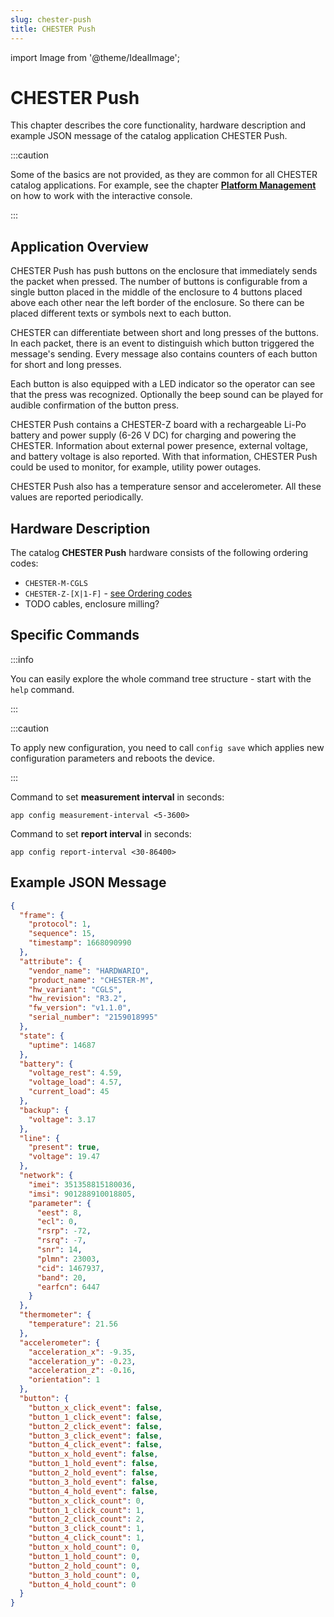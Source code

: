 ```yaml
---
slug: chester-push
title: CHESTER Push
---
```

import Image from '@theme/IdealImage';

# CHESTER Push

This chapter describes the core functionality, hardware description and example JSON message of the catalog application CHESTER Push.

:::caution

Some of the basics are not provided, as they are common for all CHESTER catalog applications. For example, see the chapter [**Platform Management**](../platform-management/index.md) on how to work with the interactive console.

:::

## Application Overview

CHESTER Push has push buttons on the enclosure that immediately sends the packet when pressed. The number of buttons is configurable from a single button placed in the middle of the enclosure to 4 buttons placed above each other near the left border of the enclosure. So there can be placed different texts or symbols next to each button.

CHESTER can differentiate between short and long presses of the buttons. In each packet, there is an event to distinguish which button triggered the message's sending. Every message also contains counters of each button for short and long presses.

Each button is also equipped with a LED indicator so the operator can see that the press was recognized. Optionally the beep sound can be played for audible confirmation of the button press.

CHESTER Push contains a CHESTER-Z board with a rechargeable Li-Po battery and power supply (6-26 V DC) for charging and powering the CHESTER. Information about external power presence, external voltage, and battery voltage is also reported. With that information, CHESTER Push could be used to monitor, for example, utility power outages.

CHESTER Push also has a temperature sensor and accelerometer. All these values are reported periodically.

## Hardware Description

The catalog **CHESTER Push** hardware consists of the following ordering codes:

* `CHESTER-M-CGLS`
* `CHESTER-Z-[X|1-F]` - [see Ordering codes](../ordering-codes.md#chester-z)
* TODO cables, enclosure milling?

## Specific Commands

:::info

You can easily explore the whole command tree structure - start with the `help` command.

:::

:::caution

To apply new configuration, you need to call `config save` which applies new configuration parameters and reboots the device.

:::

Command to set **measurement interval** in seconds:

```
app config measurement-interval <5-3600>
```

Command to set **report interval** in seconds:

```
app config report-interval <30-86400>
```

## Example JSON Message

```json
{
  "frame": {
    "protocol": 1,
    "sequence": 15,
    "timestamp": 1668090990
  },
  "attribute": {
    "vendor_name": "HARDWARIO",
    "product_name": "CHESTER-M",
    "hw_variant": "CGLS",
    "hw_revision": "R3.2",
    "fw_version": "v1.1.0",
    "serial_number": "2159018995"
  },
  "state": {
    "uptime": 14687
  },
  "battery": {
    "voltage_rest": 4.59,
    "voltage_load": 4.57,
    "current_load": 45
  },
  "backup": {
    "voltage": 3.17
  },
  "line": {
    "present": true,
    "voltage": 19.47
  },
  "network": {
    "imei": 351358815180036,
    "imsi": 901288910018805,
    "parameter": {
      "eest": 8,
      "ecl": 0,
      "rsrp": -72,
      "rsrq": -7,
      "snr": 14,
      "plmn": 23003,
      "cid": 1467937,
      "band": 20,
      "earfcn": 6447
    }
  },
  "thermometer": {
    "temperature": 21.56
  },
  "accelerometer": {
    "acceleration_x": -9.35,
    "acceleration_y": -0.23,
    "acceleration_z": -0.16,
    "orientation": 1
  },
  "button": {
    "button_x_click_event": false,
    "button_1_click_event": false,
    "button_2_click_event": false,
    "button_3_click_event": false,
    "button_4_click_event": false,
    "button_x_hold_event": false,
    "button_1_hold_event": false,
    "button_2_hold_event": false,
    "button_3_hold_event": false,
    "button_4_hold_event": false,
    "button_x_click_count": 0,
    "button_1_click_count": 1,
    "button_2_click_count": 2,
    "button_3_click_count": 1,
    "button_4_click_count": 1,
    "button_x_hold_count": 0,
    "button_1_hold_count": 0,
    "button_2_hold_count": 0,
    "button_3_hold_count": 0,
    "button_4_hold_count": 0
  }
}
```

